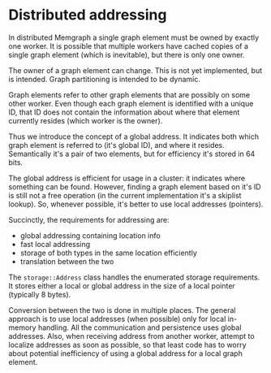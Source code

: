 # Distributed addressing

In distributed Memgraph a single graph element must be owned by exactly
one worker. It is possible that multiple workers have cached copies of
a single graph element (which is inevitable), but there is only one
owner.

The owner of a graph element can change. This is not yet implemented,
but is intended. Graph partitioning is intended to be dynamic.

Graph elements refer to other graph elements that are possibly on some
other worker. Even though each graph element is identified with a unique
ID, that ID does not contain the information about where that element
currently resides (which worker is the owner).

Thus we introduce the concept of a global address. It indicates both
which graph element is referred to (it's global ID), and where it
resides. Semantically it's a pair of two elements, but for efficiency
it's stored in 64 bits.

The global address is efficient for usage in a cluster: it indicates
where something can be found. However, finding a graph element based on
it's ID is still not a free operation (in the current implementation
it's a skiplist lookup). So, whenever possible, it's better to use local
addresses (pointers).

Succinctly, the requirements for addressing are:
- global addressing containing location info
- fast local addressing
- storage of both types in the same location efficiently
- translation between the two

The `storage::Address` class handles the enumerated storage
requirements. It stores either a local or global address in the size of
a local pointer (typically 8 bytes).

Conversion between the two is done in multiple places. The general
approach is to use local addresses (when possible) only for local
in-memory handling. All the communication and persistence uses global
addresses. Also, when receiving address from another worker, attempt to
localize addresses as soon as possible, so that least code has to worry
about potential inefficiency of using a global address for a local graph
element.

